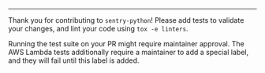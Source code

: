 <!-- Describe your PR here -->

---

Thank you for contributing to `sentry-python`! Please add tests to validate your changes, and lint your code using `tox -e linters`.

Running the test suite on your PR might require maintainer approval. The AWS Lambda tests additionally require a maintainer to add a special label, and they will fail until this label is added.
